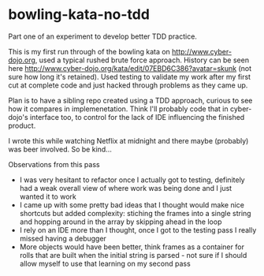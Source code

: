 # bowling-kata-no-tdd

Part one of an experiment to develop better TDD practice.

This is my first run through of the bowling kata on http://www.cyber-dojo.org, used a typical rushed brute force approach. History can be seen here http://www.cyber-dojo.org/kata/edit/07EBD6C386?avatar=skunk (not sure how long it's retained). Used testing to validate my work after my first cut at complete code and just hacked through problems as they came up.

Plan is to have a sibling repo created using a TDD approach, curious to see how it compares in implemenetation. Think I'll probably code that in cyber-dojo's interface too, to control for the lack of IDE influencing the finished product.

I wrote this while watching Netflix at midnight and there maybe (probably) was beer involved. So be kind...

Observations from this pass
 * I was very hesitant to refactor once I actually got to testing, definitely had a weak overall view of where work was being done and I just wanted it to work
 * I came up with some pretty bad ideas that I thought would make nice shortcuts but added complexity: stiching the frames into a single string and hopping around in the array by skipping ahead in the loop
 * I rely on an IDE more than I thought, once I got to the testing pass I really missed having a debugger
 * More objects would have been better, think frames as a container for rolls that are built when the initial string is parsed - not sure if I should allow myself to use that learning on my second pass
 
